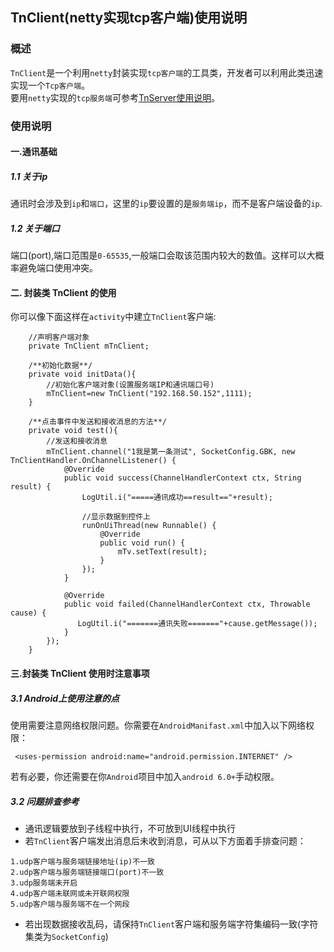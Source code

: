 ## TnClient(netty实现tcp客户端)使用说明

### 概述
`TnClient`是一个利用`netty`封装实现`tcp客户端`的工具类，开发者可以利用此类迅速实现一个`Tcp客户端`。  
要用`netty`实现的`tcp服务端`可参考[TnServer使用说明](https://github.com/ShaoqiangPei/SocketPro/blob/master/read/TnServer%E4%BD%BF%E7%94%A8%E8%AF%B4%E6%98%8E.md)。

### 使用说明
#### 一.通讯基础
##### 1.1 关于ip
通讯时会涉及到`ip`和`端口`，这里的`ip`要设置的是`服务端ip`，而不是客户端设备的`ip`.

##### 1.2 关于端口
端口(port),端口范围是`0-65535`,一般端口会取该范围内较大的数值。这样可以大概率避免端口使用冲突。
#### 二. 封装类 TnClient 的使用
你可以像下面这样在`activity`中建立`TnClient`客户端:
```
    //声明客户端对象
    private TnClient mTnClient;
    
    /**初始化数据**/
    private void initData(){
        //初始化客户端对象(设置服务端IP和通讯端口号)
        mTnClient=new TnClient("192.168.50.152",1111);
    }
    
    /**点击事件中发送和接收消息的方法**/
    private void test(){
        //发送和接收消息
        mTnClient.channel("1我是第一条测试", SocketConfig.GBK, new TnClientHandler.OnChannelListener() {
            @Override
            public void success(ChannelHandlerContext ctx, String result) {
                LogUtil.i("=====通讯成功==result=="+result);

                //显示数据到控件上
                runOnUiThread(new Runnable() {
                    @Override
                    public void run() {
                        mTv.setText(result);
                    }
                });
            }

            @Override
            public void failed(ChannelHandlerContext ctx, Throwable cause) {
               LogUtil.i("=======通讯失败======="+cause.getMessage());
            }
        });
    }
```
#### 三.封装类 TnClient 使用时注意事项
##### 3.1 Android上使用注意的点
使用需要注意网络权限问题。你需要在`AndroidManifast.xml`中加入以下网络权限：
```
 <uses-permission android:name="android.permission.INTERNET" />
```
若有必要，你还需要在你`Android`项目中加入`android 6.0+`手动权限。
##### 3.2 问题排查参考
- 通讯逻辑要放到子线程中执行，不可放到UI线程中执行
- 若`TnClient`客户端发出消息后未收到消息，可从以下方面着手排查问题：
```
1.udp客户端与服务端链接地址(ip)不一致
2.udp客户端与服务端链接端口(port)不一致
3.udp服务端未开启
4.udp客户端未联网或未开联网权限
5.udp客户端与服务端不在一个网段
```
- 若出现数据接收乱码，请保持`TnClient`客户端和服务端字符集编码一致(字符集类为`SocketConfig`)


